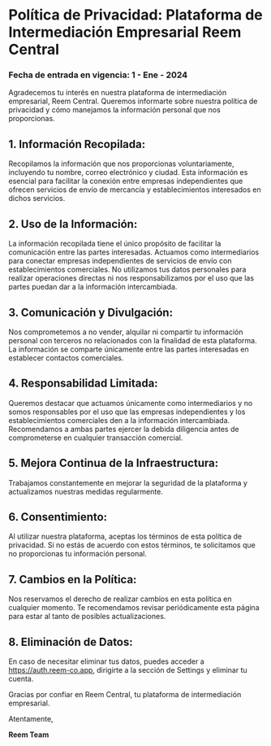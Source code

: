 # Política de Privacidad: Plataforma de Intermediación Empresarial Reem Central

### **Fecha de entrada en vigencia: 1 - Ene - 2024**

Agradecemos tu interés en nuestra plataforma de intermediación empresarial, Reem Central. Queremos informarte sobre nuestra política de privacidad y cómo manejamos la información personal que nos proporcionas.

## 1. Información Recopilada:

Recopilamos la información que nos proporcionas voluntariamente, incluyendo tu nombre, correo electrónico y ciudad. Esta información es esencial para facilitar la conexión entre empresas independientes que ofrecen servicios de envío de mercancía y establecimientos interesados en dichos servicios.

## 2. Uso de la Información:

La información recopilada tiene el único propósito de facilitar la comunicación entre las partes interesadas. Actuamos como intermediarios para conectar empresas independientes de servicios de envío con establecimientos comerciales. No utilizamos tus datos personales para realizar operaciones directas ni nos responsabilizamos por el uso que las partes puedan dar a la información intercambiada.

## 3. Comunicación y Divulgación:

Nos comprometemos a no vender, alquilar ni compartir tu información personal con terceros no relacionados con la finalidad de esta plataforma. La información se comparte únicamente entre las partes interesadas en establecer contactos comerciales.

## 4. Responsabilidad Limitada:

Queremos destacar que actuamos únicamente como intermediarios y no somos responsables por el uso que las empresas independientes y los establecimientos comerciales den a la información intercambiada. Recomendamos a ambas partes ejercer la debida diligencia antes de comprometerse en cualquier transacción comercial.

## 5. Mejora Continua de la Infraestructura:

Trabajamos constantemente en mejorar la seguridad de la plataforma y actualizamos nuestras medidas regularmente.

## 6. Consentimiento:

Al utilizar nuestra plataforma, aceptas los términos de esta política de privacidad. Si no estás de acuerdo con estos términos, te solicitamos que no proporcionas tu información personal.

## 7. Cambios en la Política:

Nos reservamos el derecho de realizar cambios en esta política en cualquier momento. Te recomendamos revisar periódicamente esta página para estar al tanto de posibles actualizaciones.

## 8. Eliminación de Datos:

En caso de necesitar eliminar tus datos, puedes acceder a https://auth.reem-co.app, dirigirte a la sección de Settings y eliminar tu cuenta.

Gracias por confiar en Reem Central, tu plataforma de intermediación empresarial.

Atentamente,

**Reem Team**
